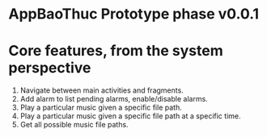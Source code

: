 # AppBaoThuc Prototype phase v0.0.1

# Core features, from the system perspective
1. Navigate between main activities and fragments.
2. Add alarm to list pending alarms, enable/disable alarms.
3. Play a particular music given a specific file path.
4. Play a particular music given a specific file path at a specific time.
5. Get all possible music file paths.
